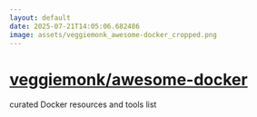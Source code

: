 ```yaml
---
layout: default
date: 2025-07-21T14:05:06.682486
image: assets/veggiemonk_awesome-docker_cropped.png
---
```


# [veggiemonk/awesome-docker](https://github.com/veggiemonk/awesome-docker)

curated Docker resources and tools list
